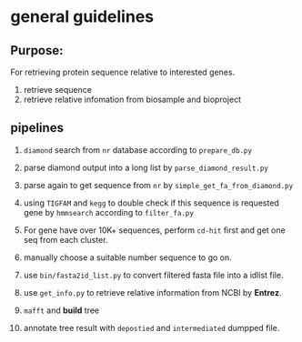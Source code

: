 # general guidelines

## Purpose:
For retrieving protein sequence relative to interested genes.
1. retrieve sequence
2. retrieve relative infomation from biosample and bioproject


## pipelines
1. `diamond` search from `nr` database according to `prepare_db.py`
2. parse diamond output into a long list by `parse_diamond_result.py`
3. parse again to get sequence from `nr` by `simple_get_fa_from_diamond.py`
4. using `TIGFAM` and `kegg` to double check if this sequence is requested gene by `hmmsearch` according to `filter_fa.py`
5. For gene have over 10K+ sequences, perform `cd-hit` first and get one seq from each cluster.
6. manually choose a suitable number sequence to go on.
6. use `bin/fasta2id_list.py` to convert filtered fasta file into a idlist file.
7. use `get_info.py` to retrieve relative information from NCBI by **Entrez**.

8. `mafft` and **build** tree
9. annotate tree result with `depostied` and `intermediated` dumpped file.